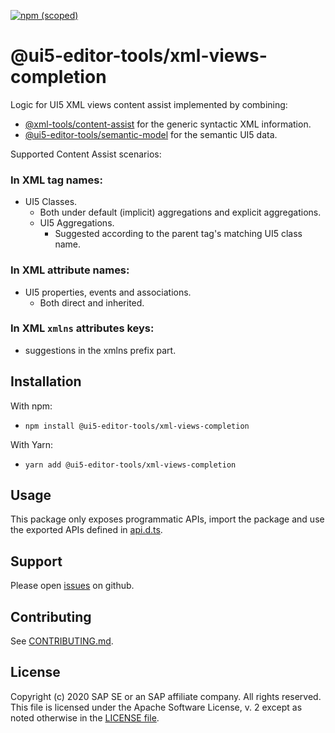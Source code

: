[![npm (scoped)](https://img.shields.io/npm/v/@ui5-editor-tools/xml-views-completion.svg)](https://www.npmjs.com/package/@ui5-editor-tools/xml-views-completion)

# @ui5-editor-tools/xml-views-completion

Logic for UI5 XML views content assist implemented by combining:

- [@xml-tools/content-assist](https://github.com/sap/xml-tools/tree/master/packages/content-assist) for the generic syntactic XML information.
- [@ui5-editor-tools/semantic-model](../semantic-model) for the semantic UI5 data.

Supported Content Assist scenarios:

### In XML tag names:

- UI5 Classes.
  - Both under default (implicit) aggregations and explicit aggregations.
  - UI5 Aggregations.
    - Suggested according to the parent tag's matching UI5 class name.

### In XML attribute names:

- UI5 properties, events and associations.
  - Both direct and inherited.

### In XML `xmlns` attributes keys:

- suggestions in the xmlns prefix part.

## Installation

With npm:

- `npm install @ui5-editor-tools/xml-views-completion`

With Yarn:

- `yarn add @ui5-editor-tools/xml-views-completion`

## Usage

This package only exposes programmatic APIs, import the package and use the exported APIs
defined in [api.d.ts](./api.d.ts).

## Support

Please open [issues](https://github.com/SAP/ui5-editor-tools/issues) on github.

## Contributing

See [CONTRIBUTING.md](./CONTRIBUTING.md).

## License

Copyright (c) 2020 SAP SE or an SAP affiliate company. All rights reserved.
This file is licensed under the Apache Software License, v. 2 except as noted otherwise in the [LICENSE file](../../LICENSE).
